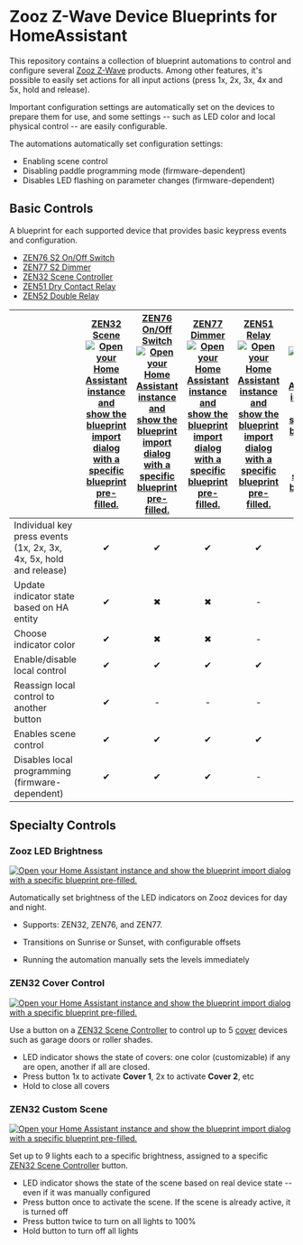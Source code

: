 # Zooz Z-Wave Device Blueprints for HomeAssistant

This repository contains a collection of blueprint automations to control and configure
several [Zooz Z-Wave](https://www.getzooz.com/products/) products. Among other features,
it's possible to easily set actions for all input actions (press 1x, 2x, 3x, 4x and 5x, hold and release).

Important configuration settings are automatically set on the devices to prepare them for use,
and some settings -- such as LED color and local physical control -- are easily configurable.

The automations automatically set configuration settings:

* Enabling scene control
* Disabling paddle programming mode (firmware-dependent)
* Disables LED flashing on parameter changes (firmware-dependent)

## Basic Controls

A blueprint for each supported device that provides basic keypress events and configuration.

* [ZEN76 S2 On/Off Switch](https://www.getzooz.com/zooz-zen76-s2-700-series-switch/)
* [ZEN77 S2 Dimmer](https://www.getzooz.com/zooz-zen77-s2-dimmer/)
* [ZEN32 Scene Controller](https://www.getzooz.com/zooz-zen32-scene-controller/)
* [ZEN51 Dry Contact Relay](https://www.getzooz.com/zooz-zen51-dry-contact-relay/)
* [ZEN52 Double Relay](https://www.getzooz.com/zooz-zen52-double-relay/)

||[ZEN32<br>Scene](https://www.getzooz.com/zooz-zen32-scene-controller/)<br>[![Open your Home Assistant instance and show the blueprint import dialog with a specific blueprint pre-filled.](https://my.home-assistant.io/badges/blueprint_import.svg)](https://my.home-assistant.io/redirect/blueprint_import/?blueprint_url=https%3A%2F%2Fgithub.com%2Fgregmac%2FHomeAssistant-ZoozBlueprints%2Fblob%2Fmain%2FZEN32%2520Controller.yaml)|[ZEN76<br>On/Off Switch](https://www.getzooz.com/zooz-zen76-s2-700-series-switch/)<br>[![Open your Home Assistant instance and show the blueprint import dialog with a specific blueprint pre-filled.](https://my.home-assistant.io/badges/blueprint_import.svg)](https://my.home-assistant.io/redirect/blueprint_import/?blueprint_url=https%3A%2F%2Fgithub.com%2Fgregmac%2FHomeAssistant-ZoozBlueprints%2Fblob%2Fmain%2FZEN76%2520S2%2520Switch.yaml)|[ZEN77<br>Dimmer](https://www.getzooz.com/zooz-zen77-s2-dimmer/)<br>[![Open your Home Assistant instance and show the blueprint import dialog with a specific blueprint pre-filled.](https://my.home-assistant.io/badges/blueprint_import.svg)](https://my.home-assistant.io/redirect/blueprint_import/?blueprint_url=https%3A%2F%2Fgithub.com%2Fgregmac%2FHomeAssistant-ZoozBlueprints%2Fblob%2Fmain%2FZEN77%2520S2%2520Dimmer.yaml)|[ZEN51<br>Relay](https://www.getzooz.com/zooz-zen51-dry-contact-relay/)<br>[![Open your Home Assistant instance and show the blueprint import dialog with a specific blueprint pre-filled.](https://my.home-assistant.io/badges/blueprint_import.svg)](https://my.home-assistant.io/redirect/blueprint_import/?blueprint_url=https%3A%2F%2Fgithub.com%2Fgregmac%2FHomeAssistant-ZoozBlueprints%2Fblob%2Fmain%2FZEN51%2520Relay.yaml)|[ZEN52<br>Double Relay](https://www.getzooz.com/zooz-zen52-double-relay/)<br>[![Open your Home Assistant instance and show the blueprint import dialog with a specific blueprint pre-filled.](https://my.home-assistant.io/badges/blueprint_import.svg)](https://my.home-assistant.io/redirect/blueprint_import/?blueprint_url=https%3A%2F%2Fgithub.com%2Fgregmac%2FHomeAssistant-ZoozBlueprints%2Fblob%2Fmain%2FZEN52%2520Dual%2520Relay.yaml)|
|-|:-:|:-:|:-:|:-:|:-:|
|Individual key press events (1x, 2x, 3x, 4x, 5x, hold and release)|✔|✔|✔|✔|✔|
|Update indicator state based on HA entity|✔|✖|✖|-|-|
|Choose indicator color|✔|✖|✖|-|-|
|Enable/disable local control|✔|✔|✔|✔|✔|
|Reassign local control to another button|✔|-|-|-|-|
|Enables scene control|✔|✔|✔|✔|✔|
|Disables local programming (firmware-dependent)|✔|✔|✔|-|-|


## Specialty Controls

### Zooz LED Brightness

[![Open your Home Assistant instance and show the blueprint import dialog with a specific blueprint pre-filled.](https://my.home-assistant.io/badges/blueprint_import.svg)](https://my.home-assistant.io/redirect/blueprint_import/?blueprint_url=https%3A%2F%2Fgithub.com%2Fgregmac%2FHomeAssistant-ZoozBlueprints%2Fblob%2Fmain%2FZooz%2520Led%2520Brightness.yaml)

Automatically set brightness of the LED indicators on Zooz devices for day and night.

* Supports: ZEN32, ZEN76, and ZEN77.

* Transitions on Sunrise or Sunset, with configurable offsets

* Running the automation manually sets the levels immediately

### ZEN32 Cover Control

[![Open your Home Assistant instance and show the blueprint import dialog with a specific blueprint pre-filled.](https://my.home-assistant.io/badges/blueprint_import.svg)](https://my.home-assistant.io/redirect/blueprint_import/?blueprint_url=https%3A%2F%2Fgithub.com%2Fgregmac%2FHomeAssistant-ZoozBlueprints%2Fblob%2Fmain%2FZEN32%2520Controller%2520-%2520Cover%2520Control.yaml)

Use a button on a [ZEN32 Scene Controller](https://www.getzooz.com/zooz-zen32-scene-controller/)
to control up to 5 [cover](https://www.home-assistant.io/integrations/cover/) devices such as
garage doors or roller shades.

* LED indicator shows the state of covers: one color (customizable) if any are open, another if all are closed.
* Press button 1x to activate **Cover 1**, 2x to activate **Cover 2**, etc
* Hold to close all covers

### ZEN32 Custom Scene

[![Open your Home Assistant instance and show the blueprint import dialog with a specific blueprint pre-filled.](https://my.home-assistant.io/badges/blueprint_import.svg)](https://my.home-assistant.io/redirect/blueprint_import/?blueprint_url=https%3A%2F%2Fgithub.com%2Fgregmac%2FHomeAssistant-ZoozBlueprints%2Fblob%2Fmain%2FZEN32%2520Controller%2520-%2520Custom%2520Scene.yaml)

Set up to 9 lights each to a specific brightness, assigned to a specific
[ZEN32 Scene Controller](https://www.getzooz.com/zooz-zen32-scene-controller/) button.

* LED indicator shows the state of the scene based on real device state -- even if it was manually configured
* Press button once to activate the scene. If the scene is already active, it is turned off
* Press button twice to turn on all lights to 100%
* Hold button to turn off all lights



